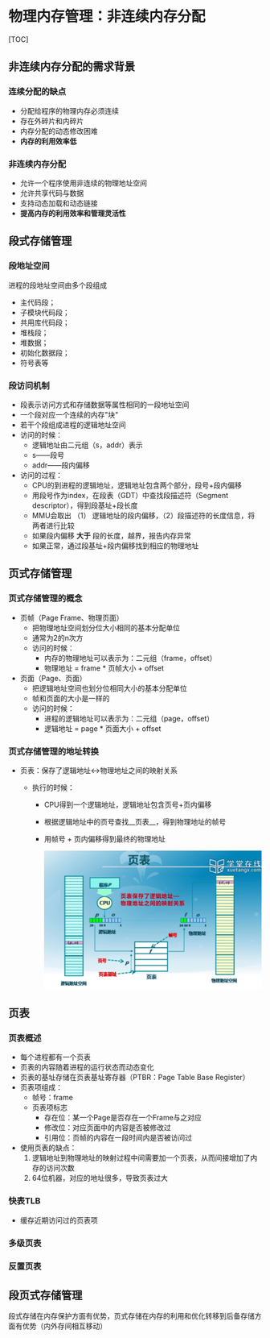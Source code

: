 # 物理内存管理：非连续内存分配

[TOC]

## 非连续内存分配的需求背景

### 连续分配的缺点

- 分配给程序的物理内存必须连续
- 存在外碎片和内碎片
- 内存分配的动态修改困难
- __内存的利用效率低__

### 非连续内存分配

- 允许一个程序使用非连续的物理地址空间
- 允许共享代码与数据
- 支持动态加载和动态链接
- __提高内存的利用效率和管理灵活性__

## 段式存储管理

### 段地址空间

进程的段地址空间由多个段组成

- 主代码段；
- 子模块代码段；
- 共用库代码段；
- 堆栈段；
- 堆数据；
- 初始化数据段；
- 符号表等

### 段访问机制

- 段表示访问方式和存储数据等属性相同的一段地址空间
- 一个段对应一个连续的内存"块"
- 若干个段组成进程的逻辑地址空间
- 访问的时候：
  - 逻辑地址由二元组（s，addr）表示
  - s——段号
  - addr——段内偏移
- 访问的过程：
  - CPU的到进程的逻辑地址，逻辑地址包含两个部分，段号+段内偏移
  - 用段号作为index，在段表（GDT）中查找段描述符（Segment descriptor），得到段基址+段长度
  - MMU会取出 （1） 逻辑地址的段内偏移，（2）段描述符的长度信息，将两者进行比较
  - 如果段内偏移 __大于__ 段的长度，越界，报告内存异常
  - 如果正常，通过段基址+段内偏移找到相应的物理地址

## 页式存储管理

### 页式存储管理的概念

- 页帧（Page Frame、物理页面）
  - 把物理地址空间划分位大小相同的基本分配单位
  - 通常为2的n次方
  - 访问的时候：
    - 内存的物理地址可以表示为：二元组（frame，offset）
    - 物理地址 = frame * 页帧大小 + offset
- 页面（Page、页面）
  - 把逻辑地址空间也划分位相同大小的基本分配单位
  - 帧和页面的大小是一样的
  - 访问的时候：
    - 进程的逻辑地址可以表示为：二元组（page，offset）
    - 逻辑地址 = page * 页面大小 + offset

### 页式存储管理的地址转换

- 页表：保存了逻辑地址<->物理地址之间的映射关系

  - 执行的时候：

    - CPU得到一个逻辑地址，逻辑地址包含页号+页内偏移

    - 根据逻辑地址中的页号查找__页表__，得到物理地址的帧号

    - 用帧号 + 页内偏移得到最终的物理地址

      ![Page_table](./pics/page_table.PNG)

## 页表

### 页表概述

- 每个进程都有一个页表
- 页表的内容随着进程的运行状态而动态变化
- 页表的基址存储在页表基址寄存器（PTBR：Page Table Base Register）
- 页表项组成：
  - 帧号：frame
  - 页表项标志
    - 存在位：某一个Page是否存在一个Frame与之对应
    - 修改位：对应页面中的内容是否被修改过
    - 引用位：页帧的内容在一段时间内是否被访问过
- 使用页表的缺点：
  1. 逻辑地址到物理地址的映射过程中间需要加一个页表，从而间接增加了内存的访问次数
  2. 64位机器，对应的地址很多，导致页表过大

### 快表TLB

- 缓存近期访问过的页表项

### 多级页表

### 反置页表

## 段页式存储管理

段式存储在内存保护方面有优势，页式存储在内存的利用和优化转移到后备存储方面有优势（内外存间相互移动）


